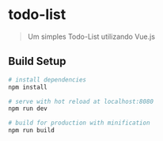 # todo-list

> Um simples Todo-List utilizando Vue.js

## Build Setup

``` bash
# install dependencies
npm install

# serve with hot reload at localhost:8080
npm run dev

# build for production with minification
npm run build
```
